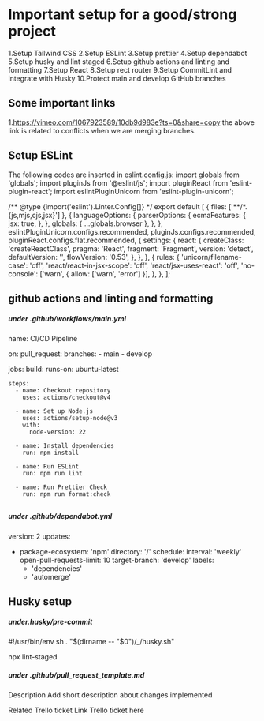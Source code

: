 # Important setup for a good/strong project

1.Setup Tailwind CSS
2.Setup ESLint
3.Setup prettier
4.Setup dependabot
5.Setup husky and lint staged
6.Setup github actions and linting and formatting
7.Setup React
8.Setup rect router
9.Setup CommitLint and integrate with Husky
10.Protect main and develop GitHub branches

## Some important links

1.https://vimeo.com/1067923589/10db9d983e?ts=0&share=copy
the above link is related to conflicts when we are merging branches.

## Setup ESLint

The following codes are inserted in eslint.config.js:
import globals from 'globals';
import pluginJs from '@eslint/js';
import pluginReact from 'eslint-plugin-react';
import eslintPluginUnicorn from 'eslint-plugin-unicorn';

/** @type {import('eslint').Linter.Config[]} \*/
export default [
{ files: ['**/\*.{js,mjs,cjs,jsx}'] },
{
languageOptions: {
parserOptions: {
ecmaFeatures: {
jsx: true,
},
},
globals: { ...globals.browser },
},
},
eslintPluginUnicorn.configs.recommended,
pluginJs.configs.recommended,
pluginReact.configs.flat.recommended,
{
settings: {
react: {
createClass: 'createReactClass',
pragma: 'React',
fragment: 'Fragment',
version: 'detect',
defaultVersion: '',
flowVersion: '0.53',
},
},
},
{
rules: {
'unicorn/filename-case': 'off',
'react/react-in-jsx-scope': 'off',
'react/jsx-uses-react': 'off',
'no-console': ['warn', { allow: ['warn', 'error'] }],
},
},
];

## github actions and linting and formatting

##### under .github/workflows/main.yml

name: CI/CD Pipeline

on:
pull_request:
branches: - main - develop

jobs:
build:
runs-on: ubuntu-latest

    steps:
      - name: Checkout repository
        uses: actions/checkout@v4

      - name: Set up Node.js
        uses: actions/setup-node@v3
        with:
          node-version: 22

      - name: Install dependencies
        run: npm install

      - name: Run ESLint
        run: npm run lint

      - name: Run Prettier Check
        run: npm run format:check

##

##### under .github/dependabot.yml

version: 2
updates:

- package-ecosystem: 'npm'
  directory: '/'
  schedule:
  interval: 'weekly'
  open-pull-requests-limit: 10
  target-branch: 'develop'
  labels:
  - 'dependencies'
  - 'automerge'

## Husky setup

##### under.husky/pre-commit

#!/usr/bin/env sh
. "$(dirname -- "$0")/\_/husky.sh"

npx lint-staged

##### under .github/pull_request_template.md

Description
Add short description about changes implemented

Related Trello ticket
Link Trello ticket here
